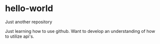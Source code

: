 # hello-world
Just another repository

Just learning how to use github.  Want to develop an understanding of how to utilize api's.
